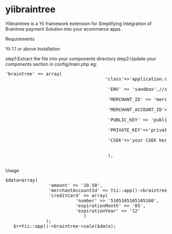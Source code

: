 yiibraintree
============

Yiibraintree is a Yii framework extension for Simplifying Integration of  Braintree payment Solution into your ecommerce apps.

Requirements

Yii 1.1 or above
Installation

step1:Extract the file into your components directory step2:Update your components section in config/main.php eg:

<pre>
'braintree' => array(
                                     'class'=>'application.components.braintree.YiiBraintree',
 
                                      'ENV' => 'sandbox',//sandbox or production
 
                                      'MERCHANT_ID' => 'merchant id here',
 
                                      'MERCHANT_ACCOUNT_ID'=>'Merchant account id here',
 
                                      'PUBLIC_KEY' => 'public key here',
 
                                      'PRIVATE_KEY'=>'private key here',
 
                                      'CSEK'=>'your CSEK here'
 
 
                                      ),
 </pre>

Usage
<pre>
$data=array(
                'amount' => '10.50',
                'merchantAccountId' => Yii::app()->braintree->MERCHANT_ACCOUNT_ID,
                'creditCard' => array(
                          'number' => '5105105105105100',
                          'expirationMonth' => '05',
                          'expirationYear' => '12'
                             )
               );
   $r=Yii::app()->braintree->sale($data);
  </pre>
